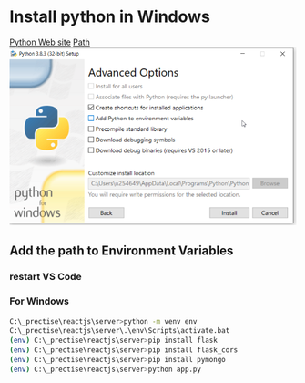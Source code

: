 # Install python in Windows
[Python Web site](https://docs.python.org/3/using/windows.html)
[Path](C:\Users\u254649\AppData\Local\Programs\Python\Python38-32)
![Path Image](Python_path.png)

## Add the path to Environment Variables 
### restart VS Code



### For Windows
```sh
C:\_prectise\reactjs\server>python -m venv env
C:\_prectise\reactjs\server\.\env\Scripts\activate.bat
(env) C:\_prectise\reactjs\server>pip install flask
(env) C:\_prectise\reactjs\server>pip install flask_cors
(env) C:\_prectise\reactjs\server>pip install pymongo
(env) C:\_prectise\reactjs\server>python app.py
```
